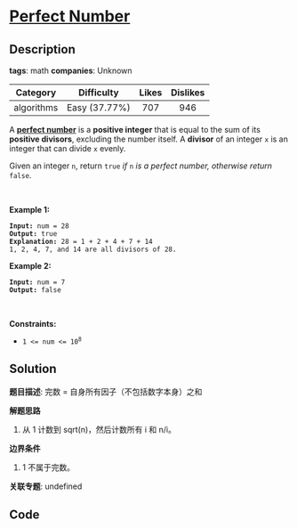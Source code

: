 # [Perfect Number](https://leetcode.com/problems/perfect-number/description/)

## Description

**tags**: math
**companies**: Unknown

| Category | Difficulty | Likes | Dislikes |
| :------: | :--------: | :---: | :------: |
| algorithms | Easy (37.77%) | 707 | 946 |

<p>A <a href="https://en.wikipedia.org/wiki/Perfect_number" target="_blank"><strong>perfect number</strong></a> is a <strong>positive integer</strong> that is equal to the sum of its <strong>positive divisors</strong>, excluding the number itself. A <strong>divisor</strong> of an integer <code>x</code> is an integer that can divide <code>x</code> evenly.</p>

<p>Given an integer <code>n</code>, return <code>true</code><em> if </em><code>n</code><em> is a perfect number, otherwise return </em><code>false</code>.</p>

<p>&nbsp;</p>
<p><strong class="example">Example 1:</strong></p>

<pre><code><strong>Input:</strong> num = 28
<strong>Output:</strong> true
<strong>Explanation:</strong> 28 = 1 + 2 + 4 + 7 + 14
1, 2, 4, 7, and 14 are all divisors of 28.</code></pre>

<p><strong class="example">Example 2:</strong></p>

<pre><code><strong>Input:</strong> num = 7
<strong>Output:</strong> false</code></pre>

<p>&nbsp;</p>
<p><strong>Constraints:</strong></p>

<ul>
	<li><code>1 &lt;= num &lt;= 10<sup>8</sup></code></li>
</ul>



## Solution

**题目描述**: 完数 = 自身所有因子（不包括数字本身）之和

**解题思路**

1. 从 1 计数到 sqrt(n)，然后计数所有 i 和 n/i。

**边界条件**

1. 1 不属于完数。

**关联专题**: undefined

## Code